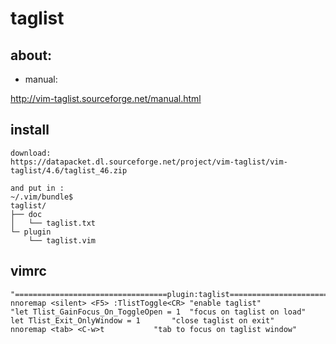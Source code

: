 # taglist

## about:
* manual:

http://vim-taglist.sourceforge.net/manual.html

## install

```
download:
https://datapacket.dl.sourceforge.net/project/vim-taglist/vim-taglist/4.6/taglist_46.zip

and put in :
~/.vim/bundle$
taglist/
├── doc
│   └── taglist.txt
└─ plugin
    └── taglist.vim

```

## vimrc

```
"==================================plugin:taglist=====================================================
nnoremap <silent> <F5> :TlistToggle<CR>	"enable taglist"
"let Tlist_GainFocus_On_ToggleOpen = 1  "focus on taglist on load"
let Tlist_Exit_OnlyWindow = 1		"close taglist on exit"
nnoremap <tab> <C-w>t			"tab to focus on taglist window"
```


